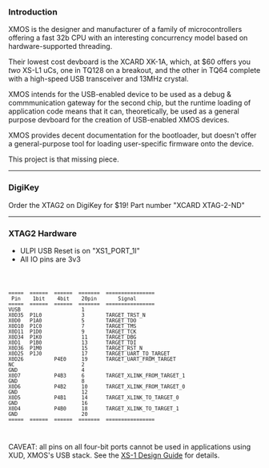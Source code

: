 ### Introduction

XMOS is the designer and manufacturer of a family of microcontrollers offering a fast 32b CPU with an interesting concurrency model based on hardware-supported threading.

Their lowest cost devboard is the XCARD XK-1A, which, at $60 offers you _two_ XS-L1 uCs, one in TQ128 on a breakout, and the other in TQ64 complete with a high-speed USB transceiver and 13MHz crystal.

XMOS intends for the USB-enabled device to be used as a debug & commmunication gateway for the second chip, but the runtime loading of application code means that it can, theoretically, be used as a general purpose devboard for the creation of USB-enabled XMOS devices. 

XMOS provides decent documentation for the bootloader, but doesn't offer a general-purpose tool for loading user-specific firmware onto the device. 

This project is that missing piece.

-----

### DigiKey

Order the XTAG2 on DigiKey for $19! Part number "XCARD XTAG-2-ND"

-----

### XTAG2 Hardware

* ULPI USB Reset is on "XS1_PORT_1I"
* All IO pins are 3v3

<code>

	=====  ======  ======  =======  ================
	 Pin    1bit    4bit    20pin       Signal
	=====  ======  ======  =======  ================
	VUSB                    1
	X0D35  P1L0             3       TARGET_TRST_N
	X0D0   P1A0             5       TARGET_TDO
	X0D10  P1C0             7       TARGET_TMS
	X0D11  P1D0             9       TARGET_TCK
	X0D34  P1K0             11      TARGET_DBG
	X0D1   P1B0             13      TARGET_TDI
	X0D36  P1M0             15      TARGET_RST_N
	X0D25  P1J0             17      TARGET_UART_TO_TARGET
	X0D26          P4E0     19      TARGET_UART_FROM_TARGET
	NC                      2
	GND                     4
	X0D7           P4B3     6       TARGET_XLINK_FROM_TARGET_1
	GND                     8
	X0D6           P4B2     10      TARGET_XLINK_FROM_TARGET_0
	GND                     12
	X0D5           P4B1     14      TARGET_XLINK_TO_TARGET_0
	GND                     16
	X0D4           P4B0     18      TARGET_XLINK_TO_TARGET_1
	GND                     20
	=====  ======  ======  =======  ================
	
</code>

CAVEAT: all pins on all four-bit ports cannot be used in applications using XUD, XMOS's USB stack. See the [XS-1 Design Guide](http://www.xmos.com/download/public/XS1-L-Hardware-Design-Checklist%28X6277C%29.pdf) for details.
